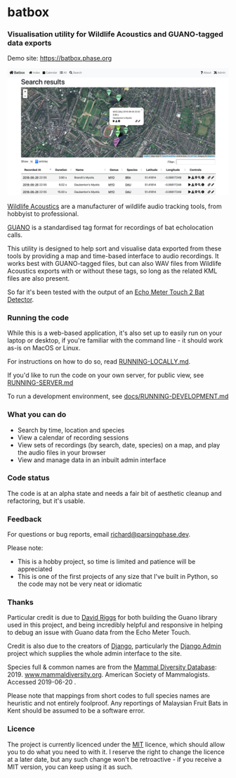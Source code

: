 # batbox

### Visualisation utility for Wildlife Acoustics and GUANO-tagged data exports

Demo site: https://batbox.phase.org

![Map view](docs/images/map_page.png)         

[Wildlife Acoustics](https://www.wildlifeacoustics.com) are a manufacturer of wildlife audio tracking tools, from hobbyist to professional.
 
[GUANO](https://guano-md.org) is a standardised tag format for recordings of bat echolocation calls.
 
This utility is designed to help sort and visualise data exported from these tools by providing a map and time-based interface to audio recordings. 
It works best with GUANO-tagged files, but can also WAV files from Wildlife Acoustics exports with or without these tags, so long as the related KML files are also present.

So far it's been tested with the output of an 
[Echo Meter Touch 2 Bat Detector](https://www.wildlifeacoustics.com/products/echo-meter-touch-2).

### Running the code

While this is a web-based application, it's also set up to easily run on your laptop or desktop, if you're familiar with the command line - it should work as-is on MacOS or Linux. 

For instructions on how to do so, read [RUNNING-LOCALLY.md](docs/RUNNING-LOCALLY.md).

If you'd like to run the code on your own server, for public view, see [RUNNING-SERVER.md](docs/RUNNING-SERVER.md)

To run a development environment, see [docs/RUNNING-DEVELOPMENT.md](docs/RUNNING-DEVELOPMENT.md)

### What you can do

- Search by time, location and species
- View a calendar of recording sessions
- View sets of recordings (by search, date, species) on a map, and play the audio files in your browser
- View and manage data in an inbuilt admin interface

### Code status

The code is at an alpha state and needs a fair bit of aesthetic cleanup and refactoring, but it's usable.

### Feedback

For questions or bug reports, email [richard@parsingphase.dev](mailto:parsingphase@parsingphase.dev). 

Please note: 

 - This is a hobby project, so time is limited and patience will be appreciated
 - This is one of the first projects of any size that I've built in Python, so the code may not be very neat or idiomatic
 
### Thanks

Particular credit is due to [David Riggs](https://github.com/riggsd) for both building the Guano library used in this project, and being incredibly helpful and responsive in helping to debug an issue with Guano data from the Echo Meter Touch.

Credit is also due to the creators of [Django](https://www.djangoproject.com), particularly the [Django Admin](https://docs.djangoproject.com/en/2.2/ref/contrib/admin/) project which supplies the whole admin interface to the site.

Species full & common names are from the [Mammal Diversity Database](https://www.mammaldiversity.org):
 2019. www.mammaldiversity.org. American Society of Mammalogists. Accessed 2019-06-20 .
 
Please note that mappings from short codes to full species names are heuristic and not entirely foolproof. Any reportings of 
Malaysian Fruit Bats in Kent should be assumed to be a software error.

### Licence

The project is currently licenced under the [MIT](LICENCE.txt) licence, which should allow you to do what you need to with it. I reserve the right to change the licence at a later date, but any such change won't be retroactive - if you receive a MIT version, you can keep using it as such.
           
                   